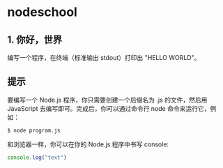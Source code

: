 # nodeschool

## 1. 你好，世界

编写一个程序，在终端（标准输出 stdout）打印出 "HELLO WORLD"。

## 提示

要编写一个 Node.js 程序，你只需要创建一个后缀名为 .js 的文件，然后用
JavaScript 去编写即可。完成后，你可以通过命令行 node 命令来运行它，例如：

```
$ node program.js
```

和浏览器一样，你可以在你的 Node.js 程序中书写 console:

```javascript
console.log("text")
```
